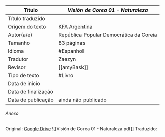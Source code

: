 |Título               |_Visión de Corea 01 - Naturaleza_|
| ------------------- | ------------------------------------------------------------------ |
| Título traduzido    ||
| [Origem do texto](https://kfaargentina.files.wordpress.com/2019/03/vision-de-corea-1-naturaleza.pdf)   |[KFA Argentina](https://kfaargentina.files.wordpress.com/2019/03/vision-de-corea-1-naturaleza.pdf)|
| Autor(a/e)          |República Popular Democrática da Coreia|
| Tamanho             |83 páginas|
| Idioma              | #Espanhol  |
| Tradutor            |Zaezyn|
| Revisor             |[[amyBask]]|
| Tipo de texto       | #Livro |
| Data de início      ||
| Data de finalização | |
| Data de publicação  | ainda não publicado|


###### Anexo
Original: [Google Drive](https://drive.google.com/drive/folders/0B5aXB074TCjIZVJoWlktUU1WeGs?resourcekey=0-GvnL_D82eufCFbNEierNeA)
![[Visión de Corea 01 - Naturaleza.pdf]]
Traduzido: